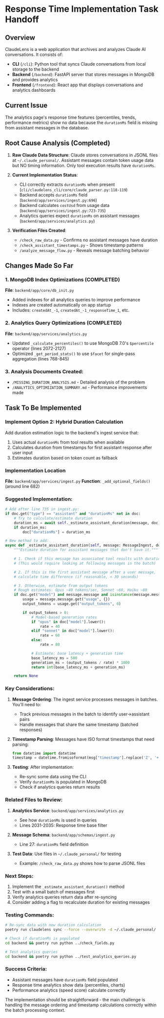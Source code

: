 # Response Time Implementation Task Handoff

## Overview
ClaudeLens is a web application that archives and analyzes Claude AI conversations. It consists of:
- **CLI** (`/cli`): Python tool that syncs Claude conversations from local storage to the backend
- **Backend** (`/backend`): FastAPI server that stores messages in MongoDB and provides analytics
- **Frontend** (`/frontend`): React app that displays conversations and analytics dashboards

## Current Issue
The analytics page's response time features (percentiles, trends, performance metrics) show no data because the `durationMs` field is missing from assistant messages in the database.

## Root Cause Analysis (Completed)
1. **Raw Claude Data Structure**: Claude stores conversations in JSONL files at `~/.claude_personal/`. Assistant messages contain token usage data but NO timing information. Only tool execution results have `durationMs`.

2. **Current Implementation Status**:
   - CLI correctly extracts `durationMs` when present (`cli/claudelens_cli/core/claude_parser.py:118-119`)
   - Backend accepts `durationMs` field (`backend/app/services/ingest.py:696`)
   - Backend calculates `costUsd` from usage data (`backend/app/services/ingest.py:723-735`)
   - Analytics queries expect `durationMs` on assistant messages (`backend/app/services/analytics.py`)

3. **Verification Files Created**:
   - `/check_raw_data.py` - Confirms no assistant messages have duration
   - `/check_assistant_timestamps.py` - Shows timestamp patterns
   - `/analyze_message_flow.py` - Reveals message batching behavior

## Changes Made So Far

### 1. MongoDB Index Optimizations (COMPLETED)
**File**: `backend/app/core/db_init.py`
- Added indexes for all analytics queries to improve performance
- Indexes are created automatically on app startup
- Includes: `createdAt_-1`, `createdAt_-1_responseTime_1`, etc.

### 2. Analytics Query Optimizations (COMPLETED)
**File**: `backend/app/services/analytics.py`
- Updated `_calculate_percentiles()` to use MongoDB 7.0's `$percentile` operator (lines 2072-2127)
- Optimized `_get_period_stats()` to use `$facet` for single-pass aggregation (lines 768-845)

### 3. Analysis Documents Created:
- `/MISSING_DURATION_ANALYSIS.md` - Detailed analysis of the problem
- `/ANALYTICS_OPTIMIZATION_SUMMARY.md` - Performance improvements made

## Task To Be Implemented

### Implement Option 2: Hybrid Duration Calculation

Add duration estimation logic to the backend's ingest service that:
1. Uses actual `durationMs` from tool results when available
2. Calculates duration from timestamps for first assistant response after user input
3. Estimates duration based on token count as fallback

### Implementation Location
**File**: `backend/app/services/ingest.py`
**Function**: `_add_optional_fields()` (around line 682)

### Suggested Implementation:

```python
# Add after line 735 in ingest.py:
if doc.get("type") == "assistant" and "durationMs" not in doc:
    # Try to calculate/estimate duration
    duration_ms = await self._estimate_assistant_duration(message, doc)
    if duration_ms:
        doc["durationMs"] = duration_ms

# New method to add:
async def _estimate_assistant_duration(self, message: MessageIngest, doc: dict) -> Optional[int]:
    """Estimate duration for assistant messages that don't have it."""

    # 1. Check if this message has associated tool results with duration
    # (This would require looking at following messages in the batch)

    # 2. If this is the first assistant message after a user message,
    # calculate time difference (if reasonable, < 30 seconds)

    # 3. Otherwise, estimate from output tokens
    # Rough estimates: Opus ~40 tokens/sec, Sonnet ~60, Haiku ~80
    if doc.get("model") and message.message and isinstance(message.message, dict):
        usage = message.message.get("usage", {})
        output_tokens = usage.get("output_tokens", 0)

        if output_tokens > 0:
            # Model-based generation rates
            if "opus" in doc["model"].lower():
                rate = 40
            elif "sonnet" in doc["model"].lower():
                rate = 60
            else:
                rate = 80

            # Estimate: base latency + generation time
            base_latency_ms = 500
            generation_ms = (output_tokens / rate) * 1000
            return int(base_latency_ms + generation_ms)

    return None
```

### Key Considerations:

1. **Message Ordering**: The ingest service processes messages in batches. You'll need to:
   - Track previous messages in the batch to identify user→assistant pairs
   - Handle messages that share the same timestamp (batched responses)

2. **Timestamp Parsing**: Messages have ISO format timestamps that need parsing:
   ```python
   from datetime import datetime
   timestamp = datetime.fromisoformat(msg["timestamp"].replace('Z', '+00:00'))
   ```

3. **Testing**: After implementation:
   - Re-sync some data using the CLI
   - Verify `durationMs` is populated in MongoDB
   - Check if analytics queries return results

### Related Files to Review:

1. **Analytics Service**: `backend/app/services/analytics.py`
   - See how `durationMs` is used in queries
   - Lines 2031-2035: Response time base filter

2. **Message Schema**: `backend/app/schemas/ingest.py`
   - Line 27: `durationMs` field definition

3. **Test Data**: Use files in `~/.claude_personal/` for testing
   - Example: `/check_raw_data.py` shows how to parse JSONL files

### Next Steps:

1. Implement the `_estimate_assistant_duration()` method
2. Test with a small batch of messages first
3. Verify analytics queries return data after re-syncing
4. Consider adding a flag to recalculate duration for existing messages

### Testing Commands:
```bash
# Re-sync data with new duration calculation
poetry run claudelens sync --force --overwrite -d ~/.claude_personal/

# Check if durationMs is populated
cd backend && poetry run python ../check_fields.py

# Test analytics queries
cd backend && poetry run python ../test_analytics_queries.py
```

### Success Criteria:
- Assistant messages have `durationMs` field populated
- Response time analytics show data (percentiles, charts)
- Performance analytics (speed score) calculate correctly

The implementation should be straightforward - the main challenge is handling the message ordering and timestamp calculations correctly within the batch processing context.
